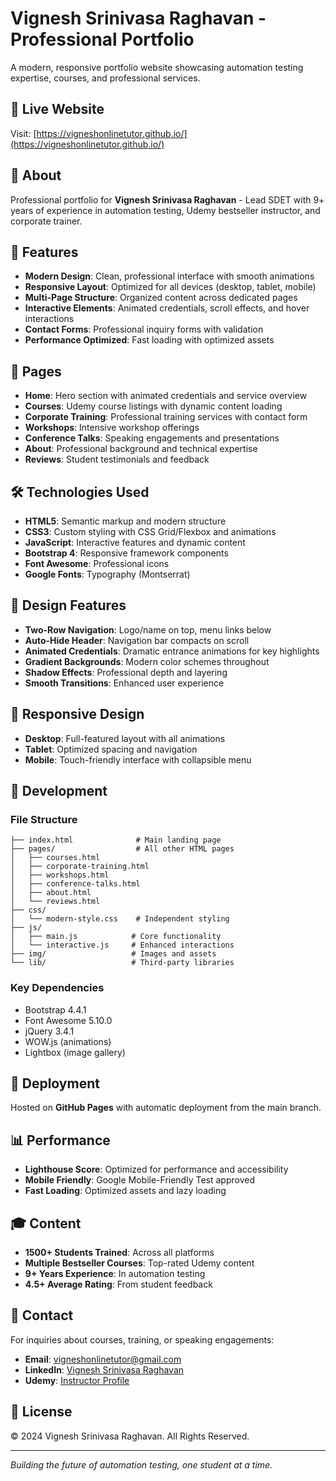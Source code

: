 # Vignesh Srinivasa Raghavan - Professional Portfolio

A modern, responsive portfolio website showcasing automation testing expertise, courses, and professional services.

## 🚀 Live Website

Visit: [https://vigneshonlinetutor.github.io/](https://vigneshonlinetutor.github.io/)

## 💼 About

Professional portfolio for **Vignesh Srinivasa Raghavan** - Lead SDET with 9+ years of experience in automation testing, Udemy bestseller instructor, and corporate trainer.

## 🎯 Features

- **Modern Design**: Clean, professional interface with smooth animations
- **Responsive Layout**: Optimized for all devices (desktop, tablet, mobile)
- **Multi-Page Structure**: Organized content across dedicated pages
- **Interactive Elements**: Animated credentials, scroll effects, and hover interactions
- **Contact Forms**: Professional inquiry forms with validation
- **Performance Optimized**: Fast loading with optimized assets

## 📄 Pages

- **Home**: Hero section with animated credentials and service overview
- **Courses**: Udemy course listings with dynamic content loading
- **Corporate Training**: Professional training services with contact form
- **Workshops**: Intensive workshop offerings
- **Conference Talks**: Speaking engagements and presentations
- **About**: Professional background and technical expertise
- **Reviews**: Student testimonials and feedback

## 🛠️ Technologies Used

- **HTML5**: Semantic markup and modern structure
- **CSS3**: Custom styling with CSS Grid/Flexbox and animations
- **JavaScript**: Interactive features and dynamic content
- **Bootstrap 4**: Responsive framework components
- **Font Awesome**: Professional icons
- **Google Fonts**: Typography (Montserrat)

## 🎨 Design Features

- **Two-Row Navigation**: Logo/name on top, menu links below
- **Auto-Hide Header**: Navigation bar compacts on scroll
- **Animated Credentials**: Dramatic entrance animations for key highlights
- **Gradient Backgrounds**: Modern color schemes throughout
- **Shadow Effects**: Professional depth and layering
- **Smooth Transitions**: Enhanced user experience

## 📱 Responsive Design

- **Desktop**: Full-featured layout with all animations
- **Tablet**: Optimized spacing and navigation
- **Mobile**: Touch-friendly interface with collapsible menu

## 🔧 Development

### File Structure
```
├── index.html              # Main landing page
├── pages/                  # All other HTML pages
│   ├── courses.html
│   ├── corporate-training.html
│   ├── workshops.html
│   ├── conference-talks.html
│   ├── about.html
│   └── reviews.html
├── css/
│   └── modern-style.css    # Independent styling
├── js/
│   ├── main.js            # Core functionality
│   └── interactive.js     # Enhanced interactions
├── img/                   # Images and assets
└── lib/                   # Third-party libraries
```

### Key Dependencies
- Bootstrap 4.4.1
- Font Awesome 5.10.0
- jQuery 3.4.1
- WOW.js (animations)
- Lightbox (image gallery)

## 🚀 Deployment

Hosted on **GitHub Pages** with automatic deployment from the main branch.

## 📊 Performance

- **Lighthouse Score**: Optimized for performance and accessibility
- **Mobile Friendly**: Google Mobile-Friendly Test approved
- **Fast Loading**: Optimized assets and lazy loading

## 🎓 Content

- **1500+ Students Trained**: Across all platforms
- **Multiple Bestseller Courses**: Top-rated Udemy content
- **9+ Years Experience**: In automation testing
- **4.5+ Average Rating**: From student feedback

## 📧 Contact

For inquiries about courses, training, or speaking engagements:
- **Email**: vigneshonlinetutor@gmail.com
- **LinkedIn**: [Vignesh Srinivasa Raghavan](https://www.linkedin.com/in/vignesh-srinivasa-raghavan/)
- **Udemy**: [Instructor Profile](https://www.udemy.com/user/vignesh-2698/)

## 📄 License

© 2024 Vignesh Srinivasa Raghavan. All Rights Reserved.

---

*Building the future of automation testing, one student at a time.*
